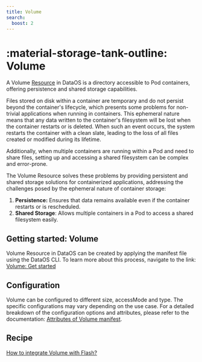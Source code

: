 ```yaml
---
title: Volume
search:
  boost: 2
---
```



# :material-storage-tank-outline: Volume

A Volume [Resource](/resources/) in DataOS is a directory accessible to Pod containers, offering persistence and shared storage capabilities. 

Files stored on disk within a container are temporary and do not persist beyond the container's lifecycle, which presents some problems for non-trivial applications when running in containers. This ephemeral nature means that any data written to the container's filesystem will be lost when the container restarts or is deleted. When such an event occurs, the system restarts the container with a clean slate, leading to the loss of all files created or modified during its lifetime. 

Additionally, when multiple containers are running within a Pod and need to share files, setting up and accessing a shared filesystem can be complex and error-prone.

The Volume Resource solves these problems by providing persistent and shared storage solutions for containerized applications, addressing the challenges posed by the ephemeral nature of container storage:

1. **Persistence:** Ensures that data remains available even if the container restarts or is rescheduled.
2. **Shared Storage**: Allows multiple containers in a Pod to access a shared filesystem easily.

<!-- ## Types of Volume -->



## Getting started: Volume

Volume Resource in DataOS can be created by applying the manifest file using the DataOS CLI. To learn more about this process, navigate to the link: [Volume: Get started](/resources/volume/getting_started/)

## Configuration

Volume can be configured to different size, accessMode and type. The specific configurations may vary depending on the use case. For a detailed breakdown of the configuration options and attributes, please refer to the documentation: [Attributes of Volume manifest](/resources/volume/configuration/).

## Recipe


[How to integrate Volume with Flash?](/resources/volume/recipe/how_to_integrate_volume_with_flash/)